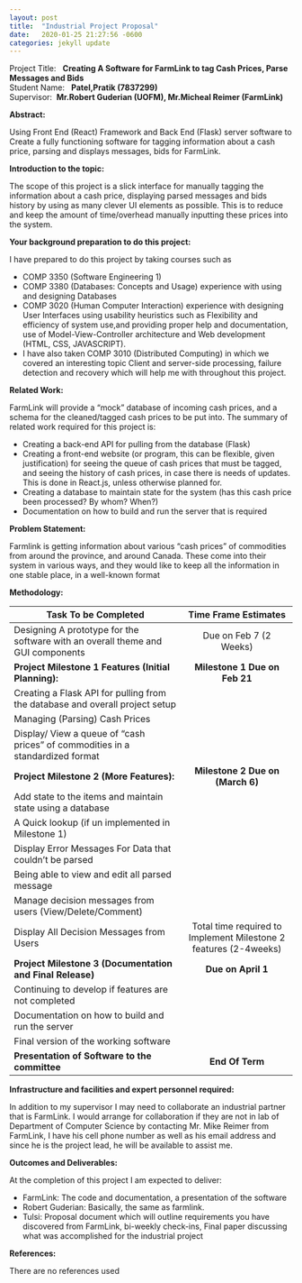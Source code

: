 ```yaml
---
layout: post
title:  "Industrial Project Proposal"
date:   2020-01-25 21:27:56 -0600
categories: jekyll update
---
```

Project Title: &nbsp; **Creating A Software for FarmLink to tag Cash Prices, Parse Messages and Bids**  
Student Name: &nbsp;    **Patel,Pratik (7837299)**  
Supervisor:&nbsp;     **Mr.Robert Guderian (UOFM), Mr.Micheal Reimer (FarmLink)**  

**Abstract:**  

Using Front End (React) Framework and Back End (Flask) server software to Create a fully functioning software for tagging information about a cash price, parsing and displays messages, bids for FarmLink.

**Introduction to the topic:**  

The scope of this project is  a slick interface for manually tagging the information about a cash price, displaying parsed messages and bids history by using as many clever UI elements as possible. This is to reduce and keep the amount of time/overhead manually inputting these prices into the system.  

**Your background preparation to do this project:**  

I have prepared to do this project by taking courses such as  

* COMP 3350 (Software Engineering 1)  
* COMP 3380 (Databases: Concepts and Usage) experience with using and designing Databases  
* COMP 3020 (Human Computer Interaction) experience with designing User Interfaces using usability heuristics such as Flexibility and efficiency of system use,and providing proper help and documentation, use of Model-View-Controller architecture and  Web development (HTML, CSS, JAVASCRIPT).  
* I have also taken COMP 3010 (Distributed Computing) in which we covered an interesting topic Client and server-side processing, failure detection and recovery which will help me with throughout this project.

**Related Work:**  

FarmLink will provide a “mock” database of incoming cash prices, and a schema for the cleaned/tagged cash prices to be put into. The summary of related work required for this project is:

* Creating a back-end API for pulling from the database (Flask)
* Creating a front-end website (or program, this can be flexible, given justification) for seeing the queue of cash prices that must be tagged, and seeing the history of cash prices, in case there is needs of updates. This is done in React.js, unless otherwise planned for.
* Creating a database to maintain state for the system (has this cash price been processed? By whom? When?)
* Documentation on how to build and run the server that is required

**Problem Statement:**  

Farmlink is getting information about various “cash prices” of commodities from around the province, and around Canada. These come into their system in various ways, and they would like to keep all the information in one stable place, in a well-known format

**Methodology:**  

| Task To be Completed  |      Time Frame Estimates    |
|-----------------------|:------------------------------:
| Designing A prototype for the software with an overall theme and GUI components | Due on Feb 7 (2 Weeks)
| **Project Milestone 1 Features (Initial Planning):** |**Milestone 1 Due on Feb 21**   |
|Creating a  Flask API for pulling from the database and overall project setup|  |
|Managing (Parsing) Cash Prices||
|Display/ View a queue of “cash prices” of commodities in a standardized format||
|**Project Milestone 2 (More Features):** |**Milestone 2 Due on (March 6)** |
|Add state to the items and maintain state using a database|
|A Quick lookup (if un implemented in Milestone 1)|
|Display Error Messages For Data that couldn’t be parsed|
|Being able to view and edit all parsed message|
|Manage decision messages from users (View/Delete/Comment)|
|Display All Decision Messages from Users| Total time required to Implement Milestone 2 features (2-4weeks)|
|**Project Milestone 3 (Documentation and Final Release)**|**Due on April 1**|  
|Continuing to develop if features are not completed|
|Documentation on how to build and run the server |
|Final version of the working software |
|**Presentation of Software to the committee**|**End Of Term**|

**Infrastructure and facilities and expert personnel required:**  

 In addition to my supervisor I may need to  collaborate  an  industrial  partner that is FarmLink. I would arrange for collaboration if they are not in lab of Department of Computer Science by contacting Mr. Mike Reimer from FarmLink, I have his cell phone number as well as his email address and since he is the project lead, he will be available to assist me.

**Outcomes and Deliverables:**

At the completion of this project I am expected to deliver:

* FarmLink: The code and documentation, a presentation of the software
* Robert Guderian: Basically, the same as farmlink.
* Tulsi: Proposal document which will outline requirements you have discovered from FarmLink, bi-weekly check-ins, Final paper discussing what was accomplished for the industrial project

**References:**  

There are no references used
